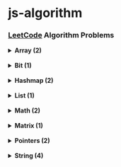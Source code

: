 # js-algorithm

### [LeetCode](https://leetcode.com/problemset/all/) Algorithm Problems


<details>
  <summary> <strong> Array (2) </strong> </summary>

> - [x] 121. [Best Time to Buy and Sell Stock](https://github.com/celine-yoon/js-algorithm/blob/main/2023/May/121.md)
> - [x] 724. [Find Pivot Index](https://github.com/celine-yoon/js-algorithm/blob/main/2023/March/724.md)
> - [x] 1480. [Running Sum of 1d Array](https://github.com/celine-yoon/js-algorithm/blob/main/2023/Feb/1480.md)
> - [x] 1672. [Richest Customer Wealth](https://github.com/celine-yoon/js-algorithm/blob/main/2023/Feb/1672.md)

</details>

<br/>

<details>
  <summary> <strong> Bit (1) </strong> </summary>

> - [x] 1342. [Number of Steps to Reduce a Number to Zero](https://github.com/celine-yoon/js-algorithm/blob/main/2023/Feb/1342.md)

</details>

<br/>

<details>
  <summary> <strong> Hashmap (2) </strong> </summary>
  
> - [x] 205. [Isomorphic Strings](https://github.com/celine-yoon/js-algorithm/blob/main/2023/March/205.md)  
> - [x] 383. [Ransom Note](https://github.com/celine-yoon/js-algorithm/blob/main/2023/March/383.md)

</details>

<br/>

<details>
  <summary> <strong> List (1) </strong> </summary>
  
> - [x] 876. [Middle of the Linked List](https://github.com/celine-yoon/js-algorithm/blob/main/2023/March/876.md)

</details>

<br/>

<details>
  <summary> <strong> Math (2) </strong> </summary>
  
> - [x] 412. [Fizz Buzz](https://github.com/celine-yoon/js-algorithm/blob/main/2023/Feb/412.md)
> - [x] 1342. [Number of Steps to Reduce a Number to Zero](https://github.com/celine-yoon/js-algorithm/blob/main/2023/Feb/1342.md)

</details>

<br/>

<details>
  <summary> <strong> Matrix (1) </strong> </summary>
  
> - [x] 1672. [Richest Customer Wealth](https://github.com/celine-yoon/js-algorithm/blob/main/2023/Feb/1672.md)

</details>

<br/>

<details>
  <summary> <strong> Pointers (2) </strong> </summary>
  
> - [x] 392. [Is Subsequence](https://github.com/celine-yoon/js-algorithm/blob/main/2023/March/392.md)
> - [x] 876. [Middle of the Linked List](https://github.com/celine-yoon/js-algorithm/blob/main/2023/March/876.md)

</details>

<br/>

<details>
  <summary> <strong> String (4) </strong> </summary>
  
> - [x] 205. [Isomorphic Strings](https://github.com/celine-yoon/js-algorithm/blob/main/2023/March/205.md)
> - [x] 392. [Is Subsequence](https://github.com/celine-yoon/js-algorithm/blob/main/2023/March/392.md)
> - [x] 383. [Ransom Note](https://github.com/celine-yoon/js-algorithm/blob/main/2023/March/383.md)
> - [x] 412. [Fizz Buzz](https://github.com/celine-yoon/js-algorithm/blob/main/2023/Feb/412.md)

</details>


